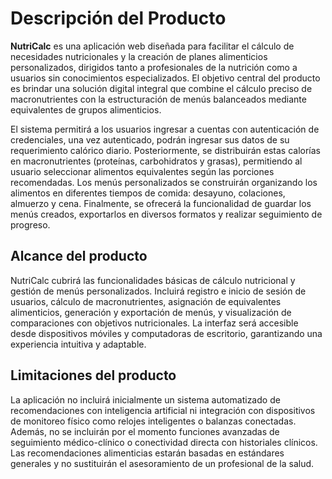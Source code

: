# Descripción del Producto
**NutriCalc** es una aplicación web diseñada para facilitar el cálculo de necesidades nutricionales y la creación de planes alimenticios personalizados, dirigidos tanto a profesionales de la nutrición como a usuarios sin conocimientos especializados. El objetivo central del producto es brindar una solución digital integral que combine el cálculo preciso de macronutrientes con la estructuración de menús balanceados mediante equivalentes de grupos alimenticios.

El sistema permitirá a los usuarios ingresar a cuentas con autenticación de credenciales, una vez autenticado, podrán ingresar sus datos de su requerimiento calórico diario. Posteriormente, se distribuirán estas calorías en macronutrientes (proteínas, carbohidratos y grasas), permitiendo al usuario seleccionar alimentos equivalentes según las porciones recomendadas. Los menús personalizados se construirán organizando los alimentos en diferentes tiempos de comida: desayuno, colaciones, almuerzo y cena. Finalmente, se ofrecerá la funcionalidad de guardar los menús creados, exportarlos en diversos formatos y realizar seguimiento de progreso.

## Alcance del producto
NutriCalc cubrirá las funcionalidades básicas de cálculo nutricional y gestión de menús personalizados. Incluirá registro e inicio de sesión de usuarios, cálculo de macronutrientes, asignación de equivalentes alimenticios, generación y exportación de menús, y visualización de comparaciones con objetivos nutricionales. La interfaz será accesible desde dispositivos móviles y computadoras de escritorio, garantizando una experiencia intuitiva y adaptable.

## Limitaciones del producto
La aplicación no incluirá inicialmente un sistema automatizado de recomendaciones con inteligencia artificial ni integración con dispositivos de monitoreo físico como relojes inteligentes o balanzas conectadas. Además, no se incluirán por el momento funciones avanzadas de seguimiento médico-clínico o conectividad directa con historiales clínicos. Las recomendaciones alimenticias estarán basadas en estándares generales y no sustituirán el asesoramiento de un profesional de la salud.
